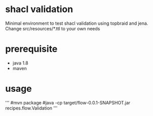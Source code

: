 # shacl validation

Minimal environment to test shacl validation using topbraid and jena. 
Change src/resources/*.ttl to your own needs

# prerequisite
- java 1.8
- maven

# usage

'''
#mvn package
#java -cp target/flow-0.0.1-SNAPSHOT.jar recipes.flow.Validation
'''
